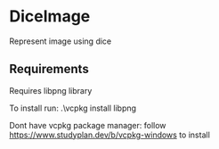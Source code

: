 # DiceImage
Represent image using dice

## Requirements
Requires libpng library

To install run: .\vcpkg install libpng

Dont have vcpkg package manager: follow https://www.studyplan.dev/b/vcpkg-windows to install
